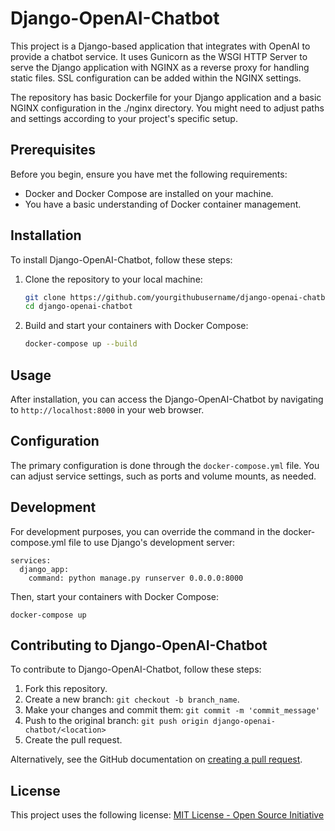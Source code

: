 # Django-OpenAI-Chatbot

This project is a Django-based application that integrates with OpenAI to provide a chatbot service. It uses Gunicorn as the WSGI HTTP Server to serve the Django application with NGINX as a reverse proxy for handling static files. SSL configuration can be added within the NGINX settings.

The repository has basic Dockerfile for your Django application and a basic NGINX configuration in the ./nginx directory. You might need to adjust paths and settings according to your project's specific setup.

## Prerequisites

Before you begin, ensure you have met the following requirements:
- Docker and Docker Compose are installed on your machine.
- You have a basic understanding of Docker container management.

## Installation

To install Django-OpenAI-Chatbot, follow these steps:

1. Clone the repository to your local machine:

   ```bash
   git clone https://github.com/yourgithubusername/django-openai-chatbot.git
   cd django-openai-chatbot
   ```

2. Build and start your containers with Docker Compose:

   ```bash
   docker-compose up --build
   ```

## Usage

After installation, you can access the Django-OpenAI-Chatbot by navigating to `http://localhost:8000` in your web browser.

## Configuration

The primary configuration is done through the `docker-compose.yml` file. You can adjust service settings, such as ports and volume mounts, as needed.

## Development

For development purposes, you can override the command in the docker-compose.yml file to use Django's development server:

```
services:
  django_app:
    command: python manage.py runserver 0.0.0.0:8000
```
Then, start your containers with Docker Compose:

```
docker-compose up
```

## Contributing to Django-OpenAI-Chatbot

To contribute to Django-OpenAI-Chatbot, follow these steps:

1. Fork this repository.
2. Create a new branch: `git checkout -b branch_name`.
3. Make your changes and commit them: `git commit -m 'commit_message'`
4. Push to the original branch: `git push origin django-openai-chatbot/<location>`
5. Create the pull request.

Alternatively, see the GitHub documentation on [creating a pull request](https://help.github.com/articles/creating-a-pull-request/).

## License

This project uses the following license: [MIT License - Open Source Initiative](https://opensource.org/licenses/MIT)